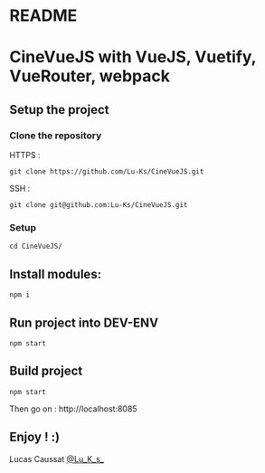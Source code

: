 # README

# CineVueJS with VueJS, Vuetify, VueRouter, webpack

## Setup the project

### Clone the repository
HTTPS : 

```console 
git clone https://github.com/Lu-Ks/CineVueJS.git 
```

SSH :

```console 
git clone git@github.com:Lu-Ks/CineVueJS.git
```
### Setup

```console
cd CineVueJS/
```
## Install modules: 
```console 
npm i
```
## Run project into DEV-ENV

```console
npm start
```

## Build project

```console
npm start
```

Then go on : http://localhost:8085


## Enjoy ! :)
Lucas Caussat [@Lu_K_s_](https://twitter.com/Lu_K_s_ "Mon twitter :)")
